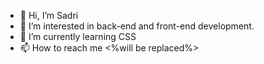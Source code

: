 - 👋 Hi, I’m Sadri
- 👀 I’m interested in back-end and front-end development. 
- 🌱 I’m currently learning CSS
- 📫 How to reach me <%will be replaced%>

<!---
s3ig8u/s3ig8u is a ✨ special ✨ repository because its `README.md` (this file) appears on your GitHub profile.
You can click the Preview link to take a look at your changes.
--->
